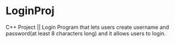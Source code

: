 # LoginProj
C++ Project || Login Program that lets users create username and password(at least 8 characters long) and it allows users to login. 
